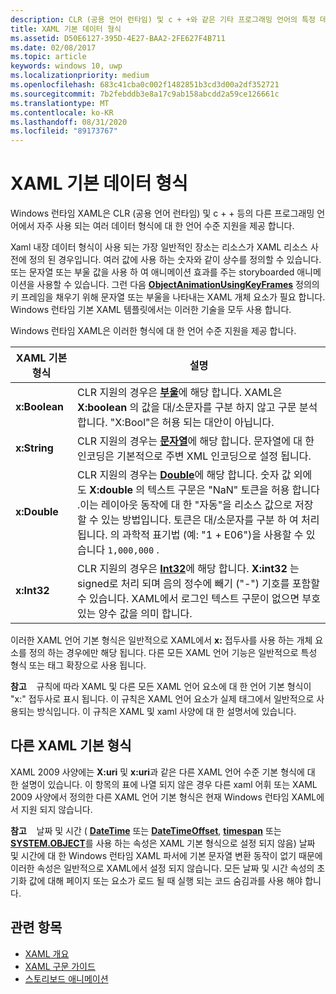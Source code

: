 ```yaml
---
description: CLR (공용 언어 런타임) 및 c + +와 같은 기타 프로그래밍 언어의 특정 데이터 형식에 대 한 Windows 런타임 XAML에서 언어 수준 지원을 나열 합니다.
title: XAML 기본 데이터 형식
ms.assetid: D50E6127-395D-4E27-BAA2-2FE627F4B711
ms.date: 02/08/2017
ms.topic: article
keywords: windows 10, uwp
ms.localizationpriority: medium
ms.openlocfilehash: 683c41cba0c002f1482851b3cd3d00a2df352721
ms.sourcegitcommit: 7b2febddb3e8a17c9ab158abcdd2a59ce126661c
ms.translationtype: MT
ms.contentlocale: ko-KR
ms.lasthandoff: 08/31/2020
ms.locfileid: "89173767"
---
```

# <a name="xaml-intrinsic-data-types"></a>XAML 기본 데이터 형식


Windows 런타임 XAML은 CLR (공용 언어 런타임) 및 c + + 등의 다른 프로그래밍 언어에서 자주 사용 되는 여러 데이터 형식에 대 한 언어 수준 지원을 제공 합니다.

Xaml 내장 데이터 형식이 사용 되는 가장 일반적인 장소는 리소스가 XAML 리소스 사전에 정의 된 경우입니다. 여러 값에 사용 하는 숫자와 같이 상수를 정의할 수 있습니다. 또는 문자열 또는 부울 값을 사용 하 여 애니메이션 효과를 주는 storyboarded 애니메이션을 사용할 수 있습니다. 그런 다음 [**ObjectAnimationUsingKeyFrames**](/uwp/api/Windows.UI.Xaml.Media.Animation.ObjectAnimationUsingKeyFrames) 정의의 키 프레임을 채우기 위해 문자열 또는 부울을 나타내는 XAML 개체 요소가 필요 합니다. Windows 런타임 기본 XAML 템플릿에서는 이러한 기술을 모두 사용 합니다.

Windows 런타임 XAML은 이러한 형식에 대 한 언어 수준 지원을 제공 합니다.

| XAML 기본 형식 | 설명 |
|-------|-------------|
| **x:Boolean**  | CLR 지원의 경우은 [**부울**](/dotnet/api/system.boolean)에 해당 합니다. XAML은 **X:boolean** 의 값을 대/소문자를 구분 하지 않고 구문 분석 합니다. "X:Bool"은 허용 되는 대안이 아닙니다. |
| **x:String**   | CLR 지원의 경우는 [**문자열**](/dotnet/api/system.string)에 해당 합니다. 문자열에 대 한 인코딩은 기본적으로 주변 XML 인코딩으로 설정 됩니다. |
| **x:Double**   | CLR 지원의 경우는 [**Double**](/dotnet/api/system.double)에 해당 합니다. 숫자 값 외에도 **X:double** 의 텍스트 구문은 "NaN" 토큰을 허용 합니다 .이는 레이아웃 동작에 대 한 "자동"을 리소스 값으로 저장할 수 있는 방법입니다. 토큰은 대/소문자를 구분 하 여 처리 됩니다. 의 과학적 표기법 (예: "1 + E06")을 사용할 수 있습니다 `1,000,000` . |
| **x:Int32**    | CLR 지원의 경우은 [**Int32**](/dotnet/api/system.int32)에 해당 합니다. **X:int32** 는 signed로 처리 되며 음의 정수에 빼기 ("-") 기호를 포함할 수 있습니다. XAML에서 로그인 텍스트 구문이 없으면 부호 있는 양수 값을 의미 합니다. |

이러한 XAML 언어 기본 형식은 일반적으로 XAML에서 **x:** 접두사를 사용 하는 개체 요소를 정의 하는 경우에만 해당 됩니다. 다른 모든 XAML 언어 기능은 일반적으로 특성 형식 또는 태그 확장으로 사용 됩니다.

**참고**    규칙에 따라 XAML 및 다른 모든 XAML 언어 요소에 대 한 언어 기본 형식이 "x:" 접두사로 표시 됩니다. 이 규칙은 XAML 언어 요소가 실제 태그에서 일반적으로 사용되는 방식입니다. 이 규칙은 XAML 및 xaml 사양에 대 한 설명서에 있습니다.

## <a name="other-xaml-primitives"></a>다른 XAML 기본 형식

XAML 2009 사양에는 **X:uri** 및 **x:uri**과 같은 다른 XAML 언어 수준 기본 형식에 대 한 설명이 있습니다. 이 항목의 표에 나열 되지 않은 경우 다른 xaml 어휘 또는 XAML 2009 사양에서 정의한 다른 XAML 언어 기본 형식은 현재 Windows 런타임 XAML에서 지원 되지 않습니다.

**참고**    날짜 및 시간 ( [**DateTime**](/uwp/api/Windows.Foundation.DateTime) 또는 [**DateTimeOffset**](/dotnet/api/system.datetimeoffset), [**timespan**](/uwp/api/Windows.Foundation.TimeSpan) 또는 [**SYSTEM.OBJECT**](/dotnet/api/system.timespan)를 사용 하는 속성은 XAML 기본 형식으로 설정 되지 않음) 날짜 및 시간에 대 한 Windows 런타임 XAML 파서에 기본 문자열 변환 동작이 없기 때문에 이러한 속성은 일반적으로 XAML에서 설정 되지 않습니다. 모든 날짜 및 시간 속성의 초기화 값에 대해 페이지 또는 요소가 로드 될 때 실행 되는 코드 숨김과를 사용 해야 합니다.

## <a name="related-topics"></a>관련 항목

* [XAML 개요](xaml-overview.md)
* [XAML 구문 가이드](xaml-syntax-guide.md)
* [스토리보드 애니메이션](../design/motion/storyboarded-animations.md)
 